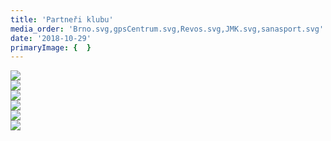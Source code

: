```yaml
---
title: 'Partneři klubu'
media_order: 'Brno.svg,gpsCentrum.svg,Revos.svg,JMK.svg,sanasport.svg'
date: '2018-10-29'
primaryImage: {  }
---
```


<div class="row align-items-center">
    <div class="col-md-6">
        <a href="https://www.brno.cz/uvodni-strana/" target="_blank">
        <img class="sponsors--img" src="{{page.route()}}/Brno.svg">
        </a>
    </div>
    <div class="col-md-6">
        <a href="https://www.kr-jihomoravsky.cz/" target="_blank">
        <img class="sponsors--img" src="{{page.route()}}/JMK.svg">
        </a>
    </div>
    <div class="col-md-6">
        <a href="http://www.revos.cz/" target="_blank">
        <img class="sponsors--img" src="{{page.route()}}/Revos.svg">
        </a>
    </div>
    <div class="col-md-6">
        <a href="https://www.naskok.cz/" target="_blank">
        <img class="sponsors--img" src="{{page.route()}}/Naskok.svg">
        </a>
    </div>
    <div class="col-md-6">
        <a href="https://www.sap.com/cz/products/business-one.html" target="_blank">
        <img class="sponsors--img" src="{{page.route()}}/SAP.svg">
        </a>
    </div>
    <div class="col-md-6">
        <a href="https://www.cus-sportujsnami.cz/" target="_blank">
        <img class="sponsors--img" src="{{page.route()}}/Sportuj.svg">
        </a>
    </div>
<!-- Nadace OB neprispela
     <div class="col-md-6">
        <a href="https://www.obnadace.cz/" target="_blank">
        <img class="sponsors--img" src="http://www.orientacnisporty.cz/upload/ilustracni-obrazky/nadaceob.PNG">
        </a>
    </div>-->
</div>
